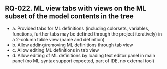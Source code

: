 ## RQ-022. ML view tabs with views on the ML subset of the model contents in the tree 
- a. Provided tabs for ML definitions (including colorsets, variables, functions, further tabs may be defined through the project iteratively) in a 2-column table view (name and definition)
- b. Allow adding/removing ML definitions through tab view
- c. Allow editing ML definitions in tab view
- d. Allow editing of ML definitions by loading text editor panel in main panel (no ML syntax support expected, part of IDE, no external tool)